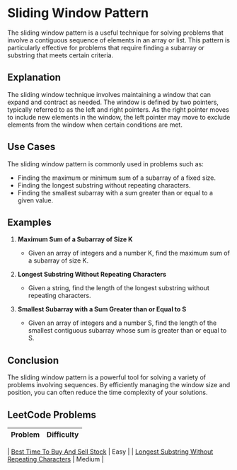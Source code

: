 # Sliding Window Pattern

The sliding window pattern is a useful technique for solving problems that involve a contiguous sequence of elements in an array or list. This pattern is particularly effective for problems that require finding a subarray or substring that meets certain criteria.

## Explanation

The sliding window technique involves maintaining a window that can expand and contract as needed. The window is defined by two pointers, typically referred to as the left and right pointers. As the right pointer moves to include new elements in the window, the left pointer may move to exclude elements from the window when certain conditions are met.

## Use Cases

The sliding window pattern is commonly used in problems such as:

- Finding the maximum or minimum sum of a subarray of a fixed size.
- Finding the longest substring without repeating characters.
- Finding the smallest subarray with a sum greater than or equal to a given value.

## Examples

1. **Maximum Sum of a Subarray of Size K**
   - Given an array of integers and a number K, find the maximum sum of a subarray of size K.

2. **Longest Substring Without Repeating Characters**
   - Given a string, find the length of the longest substring without repeating characters.

3. **Smallest Subarray with a Sum Greater than or Equal to S**
   - Given an array of integers and a number S, find the length of the smallest contiguous subarray whose sum is greater than or equal to S.

## Conclusion

The sliding window pattern is a powerful tool for solving a variety of problems involving sequences. By efficiently managing the window size and position, you can often reduce the time complexity of your solutions.

## LeetCode Problems

| Problem | Difficulty |
|---------|------------|

| [Best Time To Buy And Sell Stock](https://leetcode.com/problems/best-time-to-buy-and-sell-stock/) | Easy |
| [Longest Substring Without Repeating Characters](https://leetcode.com/problems/longest-substring-without-repeating-characters/description/) | Medium |